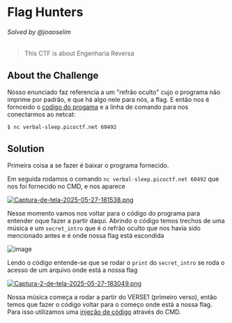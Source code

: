 # Flag Hunters
###### Solved by @joaoselim
> This CTF is about Engenharia Reversa
## About the Challenge
Nosso enunciado faz referencia a um "refrão oculto" cujo o programa não imprime por padrão, e que há algo nele para nós, a flag.
 E então nos é fornceido o [codigo do progama](https://challenge-files.picoctf.net/c_verbal_sleep/1c1896b0e29fad87c1415f743b063161cad42d8f636ece348a6361e5be89309d/lyric-reader.py)
e a linha de comando para nos conectarmos ao netcat:

`$ nc verbal-sleep.picoctf.net 60492`
## Solution
Primeira coisa a se fazer é baixar o programa fornecido.

Em seguida rodamos o comando `nc verbal-sleep.picoctf.net 60492` que nos foi fornecido no CMD, e nos aparece

[![Captura-de-tela-2025-05-27-181538.png](https://i.postimg.cc/3RW1qsH3/Captura-de-tela-2025-05-27-181538.png)](https://postimg.cc/62JC213P)

Nesse momento vamos nos voltar para o código do programa para entender oque fazer a partir daqui. Abrindo o código temos trechos de uma música
e um `secret_intro` que é o refrão oculto que nos havia sido mencionado antes e é onde nossa flag está escondida

![image](https://github.com/user-attachments/assets/aeea54fe-bf1d-4962-8ec5-653bdaf46105)

Lendo o código entende-se que se rodar o `print` do `secret_intro` se roda o acesso de um arquivo onde está a nossa flag

[![Captura-2-de-tela-2025-05-27-183049.png](https://i.postimg.cc/NM7XpbKQ/Captura-2-de-tela-2025-05-27-183049.png)](https://postimg.cc/ygxWNmhG)

Nossa música começa a rodar a partir do VERSE1 (primeiro verso), então temos que fazer o código voltar para o começo onde está a nossa flag.
Para isso utilizamos uma [injeção de código](https://en.wikipedia.org/wiki/Code_injection) através do CMD.

